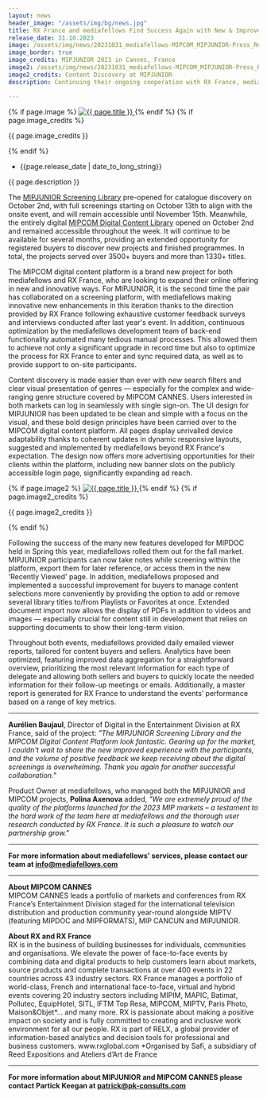 ```yaml
---
layout: news
header_image: "/assets/img/bg/news.jpg"
title: RX France and mediafellows Find Success Again with New & Improved Screening Libraries for MIPJUNIOR and MIPCOM. 
release_date: 31.10.2023
image: /assets/img/news/20231031_mediafellows-MIPCOM_MIPJUNIOR-Press_Release.jpg
image_border: true
image_credits: MIPJUNIOR 2023 in Cannes, France
image2: /assets/img/news/20231031_mediafellows-MIPCOM_MIPJUNIOR-Press_Release2.jpg
image2_credits: Content Discovery at MIPJUNIOR
description: Continuing their ongoing cooperation with RX France, mediafellows built a brand new digital content platform for MIPCOM CANNES 2023 and took the user experience and feature offering for MIPJUNIOR to new heights — all powered by MediaStore.

---
```


<div class="row">
    <div class="col-xl-4 col-lg-4 col-md-12">
        <div class="s-details-img mb-30">
          {% if page.image %}
          <a href="{{ page.image }}" class="view">
            <img src="{{ page.image }}" alt="{{ page.title }}">  
          </a>
          {% endif %}
          {% if page.image_credits %}
          <p>{{ page.image_credits }}</p>
          {% endif %}
        </div>
    </div>
    <div class="col-xl-8 col-lg-8 col-md-12">
        <div class="service-details mb-40">
          <div class="meta-info">
              <ul>
                  <li class="posts-time">{{page.release_date | date_to_long_string}}</li>
              </ul>
          </div>
          <p>{{ page.description }}</p>
          <p>
		   The <a target="blank" href="hhttps://screening.mipjunior.com/">MIPJUNIOR Screening Library</a> pre-opened for catalogue discovery on October 2nd, with full screenings starting on October 13th to align with the onsite event, and will remain accessible until November 15th. Meanwhile, the entirely digital <a target="blank" href="https://screening.mipcom.com/">MIPCOM Digital Content Library</a> opened on October 2nd and remained accessible throughout the week. It will continue to be available for several months, providing an extended opportunity for registered buyers to discover new projects and finished programmes. In total, the projects served over 3500+ buyers and more than 1330+ titles.
          </p>
        </div>
    </div>
</div>
<div class="row">
    <div class="col-xl-12 col-lg-12">
        <div class="service-details mb-40">
          <p>
The MIPCOM digital content platform is a brand new project for both mediafellows and RX France, who are looking to expand their online offering in new and innovative ways. For MIPJUNIOR, it is the second time the pair has collaborated on a screening platform, with mediafellows making innovative new enhancements in this iteration thanks to the direction provided by RX France following exhaustive customer feedback surveys and interviews conducted after last year's event. In addition, continuous optimization by the mediafellows development team of back-end functionality automated many tedious manual processes. This allowed them to achieve not only a significant upgrade in record time but also to optimize the process for RX France to enter and sync required data, as well as to provide support to on-site participants.
          </p>
        </div>
    </div>
</div>
<div class="row">
    <div class="col-xl-8 col-lg-8 col-md-12">
        <div class="service-details mb-40">
          <p>
Content discovery is made easier than ever with new search filters and clear visual presentation of genres — especially for the complex and wide-ranging genre structure covered by MIPCOM CANNES. Users interested in both markets can log in seamlessly with single sign-on. The UI design for MIPJUNIOR has been updated to be clean and simple with a focus on the visual, and these bold design principles have been carried over to the MIPCOM digital content platform. All pages display unrivalled device adaptability thanks to coherent updates in dynamic responsive layouts, suggested and implemented by mediafellows beyond RX France's expectation. The design now offers more advertising opportunities for their clients within the platform, including new banner slots on the publicly accessible login page, significantly expanding ad reach. 
          </p>
        </div>
    </div>
    <div class="col-xl-4 col-lg-4 col-md-12">
        <div class="s-details-img mb-30">
          {% if page.image2 %}
          <a href="{{ page.image2 }}" class="view">
            <img src="{{ page.image2 }}" alt="{{ page.title }}">  
          </a>
          {% endif %}
          {% if page.image2_credits %}
          <p>{{ page.image2_credits }}</p>
          {% endif %}
        </div>
    </div>
</div>
<div class="row">
    <div class="col-xl-12 col-lg-12">
        <div class="service-details mb-40">
          <p>
Following the success of the many new features developed for MIPDOC held in Spring this year, mediafellows rolled them out for the fall market. MIPJUNIOR participants can now take notes while screening within the platform, export them for later reference, or access them in the new 'Recently Viewed' page. In addition, mediafellows proposed and implemented a successful improvement for buyers to manage content selections more conveniently by providing the option to add or remove several library titles to/from Playlists or Favorites at once. Extended document import now allows the display of PDFs in addition to videos and images — especially crucial for content still in development that relies on supporting documents to show their long-term vision.
          </p>
          <p>
Throughout both events, mediafellows provided daily emailed viewer reports, tailored for content buyers and sellers. Analytics have been optimized, featuring improved data aggregation for a straightforward overview, prioritizing the most relevant information for each type of delegate and allowing both sellers and buyers to quickly locate the needed information for their follow-up meetings or emails. Additionally, a master report is generated for RX France to understand the events’ performance based on a range of key metrics.
          </p>
<hr>
          <p>
<strong>Aurélien Baujaul</strong>, Director of Digital in the Entertainment Division at RX France, said of the project: <i>"The MIPJUNIOR Screening Library and the MIPCOM Digital Content Platform look fantastic. Gearing up for the market, I couldn't wait to share the new improved experience with the participants, and the volume of positive feedback we keep receiving about the digital screenings is overwhelming. Thank you again for another successful collaboration."</i>
          </p> 
          <p>
Product Owner at mediafellows, who managed both the MIPJUNIOR and MIPCOM projects, <strong>Polina Axenova</strong> added, <i>"We are extremely proud of the quality of the platforms launched for the 2023 MIP markets – a testament to the hard work of the team here at mediafellows and the thorough user research conducted by RX France. It is such a pleasure to watch our partnership grow."</i>
          </p>
<hr>
          <p>
<strong>For more information about mediafellows' services, please contact our team at <a href="mailto:mediafellows <info@mediafellows.com>">info@mediafellows.com</a></strong>
          </p>
<hr>
          <p>
<strong>About MIPCOM CANNES</strong>
<br>
MIPCOM CANNES leads a portfolio of markets and conferences from RX France’s Entertainment Division staged for the international television distribution and production community year-round alongside MIPTV (featuring MIPDOC and MIPFORMATS), MIP CANCUN and MIPJUNIOR.
          </p>
          <p>
<strong>About RX and RX France</strong>
<br>
RX is in the business of building businesses for individuals, communities and organisations. We elevate the power of face-to-face events by combining data and digital products to help customers learn about markets, source products and complete transactions at over 400 events in 22 countries across 43 industry sectors. RX France manages a portfolio of world-class, French and international face-to-face, virtual and hybrid events covering 20 industry sectors including MIPIM, MAPIC, Batimat, Pollutec, EquipHotel, SITL, IFTM Top Resa, MIPCOM, MIPTV, Paris Photo, Maison&Objet*… and many more. RX is passionate about making a positive impact on society and is fully committed to creating and inclusive work environment for all our people. RX is part of RELX, a global provider of information-based analytics and decision tools for professional and business customers. www.rxglobal.com *Organised by Safi, a subsidiary of Reed Expositions and Ateliers d’Art de France
          </p>
<hr>
          <p>
<strong>For more information about MIPJUNIOR and MIPCOM CANNES please contact Partick Keegan at <a href="mailto:Partick Keegan <patrick@pk-consults.com>">patrick@pk-consults.com</a></strong>
          </p>
        </div>
    </div>
</div>

